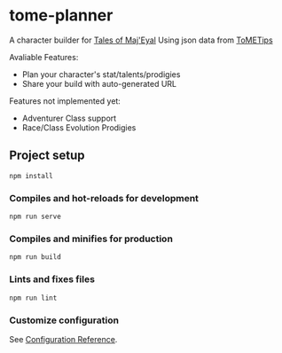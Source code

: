 # tome-planner

A character builder for [Tales of Maj'Eyal](https://te4.org)
Using json data from [ToMETips](https://tometips.github.io)

Avaliable Features:
+ Plan your character's stat/talents/prodigies
+ Share your build with auto-generated URL

Features not implemented yet:
+ Adventurer Class support
+ Race/Class Evolution Prodigies

## Project setup
```
npm install
```

### Compiles and hot-reloads for development
```
npm run serve
```

### Compiles and minifies for production
```
npm run build
```

### Lints and fixes files
```
npm run lint
```

### Customize configuration
See [Configuration Reference](https://cli.vuejs.org/config/).
